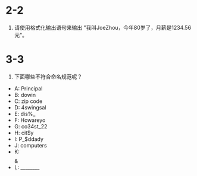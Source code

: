 # 2-2
1. 请使用格式化输出语句来输出 "我叫JoeZhou，今年80岁了，月薪是1234.56元"。

# 3-3
1. 下面哪些不符合命名规范呢？
- A: Principal
- B: dowin
- C: zip code
- D: 4swingsal    
- E: dis%_    
- F: Howareyo
- G: co34st_22
- H: cit$y    
- I: P_$ddady
- J: computers    
- K: $$$$&
- L: ________